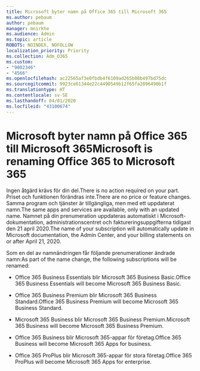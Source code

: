 ```yaml
---
title: Microsoft byter namn på Office 365 till Microsoft 365
ms.author: pebaum
author: pebaum
manager: mnirkhe
ms.audience: Admin
ms.topic: article
ROBOTS: NOINDEX, NOFOLLOW
localization_priority: Priority
ms.collection: Adm_O365
ms.custom:
- "9002346"
- "4566"
ms.openlocfilehash: ac22565af3e0fbdb4f6109ad265b08b497bd75dc
ms.sourcegitcommit: 9923ce61344e22c4490549b12f65fa2896490b1f
ms.translationtype: HT
ms.contentlocale: sv-SE
ms.lasthandoff: 04/01/2020
ms.locfileid: "43100674"
---
```

# <a name="microsoft-is-renaming-office-365-to-microsoft-365"></a><span data-ttu-id="877c7-102">Microsoft byter namn på Office 365 till Microsoft 365</span><span class="sxs-lookup"><span data-stu-id="877c7-102">Microsoft is renaming Office 365 to Microsoft 365</span></span>

<span data-ttu-id="877c7-103">Ingen åtgärd krävs för din del.</span><span class="sxs-lookup"><span data-stu-id="877c7-103">There is no action required on your part.</span></span> <span data-ttu-id="877c7-104">Priset och funktionen förändras inte.</span><span class="sxs-lookup"><span data-stu-id="877c7-104">There are no price or feature changes.</span></span> <span data-ttu-id="877c7-105">Samma program och tjänster är tillgängliga, men med ett uppdaterat namn.</span><span class="sxs-lookup"><span data-stu-id="877c7-105">The same apps and services are available, only with an updated name.</span></span> <span data-ttu-id="877c7-106">Namnet på din prenumeration uppdateras automatiskt i Microsoft-dokumentation, administrationscentret och faktureringsuppgifterna tidigast den 21 april 2020.</span><span class="sxs-lookup"><span data-stu-id="877c7-106">The name of your subscription will automatically update in Microsoft documentation, the Admin Center, and your billing statements on or after April 21, 2020.</span></span>

<span data-ttu-id="877c7-107">Som en del av namnändringen får följande prenumerationer ändrade namn:</span><span class="sxs-lookup"><span data-stu-id="877c7-107">As part of the name change, the following subscriptions will be renamed:</span></span>

- <span data-ttu-id="877c7-108">Office 365 Business Essentials blir Microsoft 365 Business Basic.</span><span class="sxs-lookup"><span data-stu-id="877c7-108">Office 365 Business Essentials will become Microsoft 365 Business Basic.</span></span>

- <span data-ttu-id="877c7-109">Office 365 Business Premium blir Microsoft 365 Business Standard.</span><span class="sxs-lookup"><span data-stu-id="877c7-109">Office 365 Business Premium will become Microsoft 365 Business Standard.</span></span>

- <span data-ttu-id="877c7-110">Microsoft 365 Business blir Microsoft 365 Business Premium.</span><span class="sxs-lookup"><span data-stu-id="877c7-110">Microsoft 365 Business will become Microsoft 365 Business Premium.</span></span>

- <span data-ttu-id="877c7-111">Office 365 Business blir Microsoft 365-appar för företag.</span><span class="sxs-lookup"><span data-stu-id="877c7-111">Office 365 Business will become Microsoft 365 Apps for business.</span></span>

- <span data-ttu-id="877c7-112">Office 365 ProPlus blir Microsoft 365-appar för stora företag.</span><span class="sxs-lookup"><span data-stu-id="877c7-112">Office 365 ProPlus will become Microsoft 365 Apps for enterprise.</span></span>
